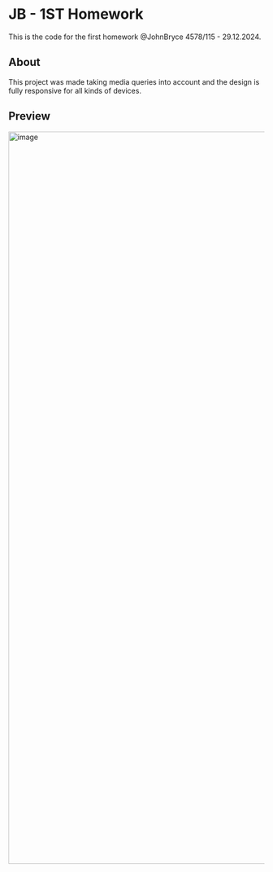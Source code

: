 # JB - 1ST Homework
This is the code for the first homework @JohnBryce 4578/115 - 29.12.2024.

## About
This project was made taking media queries into account and the design is fully responsive for all kinds of devices.

## Preview
<img width="1439" alt="image" src="https://github.com/user-attachments/assets/92d8d484-45d0-4ca8-b7b7-50994310e10a" />
